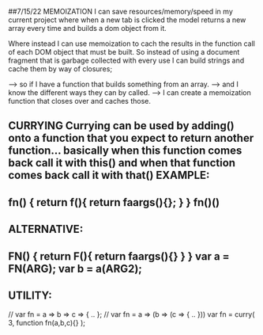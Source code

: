 ##7/15/22
MEMOIZATION
I can save resources/memory/speed in my current project where
when a new tab is clicked the model returns a new array every time and builds a dom object from it.

Where instead I can use memoization to cach the results in the function call
of each DOM object that must be built.
So instead of using a document fragment that is garbage collected with every use
I can build strings and cache them by way of closures;

--> so if I have a function that builds something from an array.
--> and I know the different ways they can by called.
--> I can create a memoization function that closes over and caches those.

CURRYING
Currying can be used by adding() onto a function that you expect to return
another function... basically when this function comes back call it with this()
and when that function comes back call it with that()
EXAMPLE:
------------------------
fn() {
    return f(){
        return faargs(){};
    }
}
fn()()
----------------------
ALTERNATIVE:
------------------------
FN() {
    return F(){
        return faargs(){}
    }
}
var a = FN(ARG);
var b = a(ARG2);
----------------------
UTILITY:
--------------------------
// var fn = a => b => c => { .. };
// var fn = a => (b => (c => { .. }))
var fn = curry(
    3,
    function fn(a,b,c){}
);
